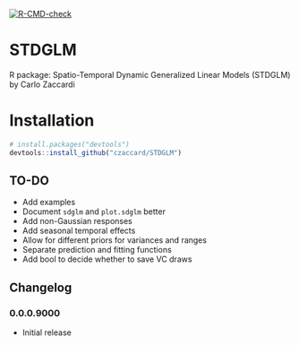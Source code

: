 <!-- badges: start -->
[![R-CMD-check](https://github.com/czaccard/STDGLM/actions/workflows/R-CMD-check.yaml/badge.svg)](https://github.com/czaccard/STDGLM/actions/workflows/R-CMD-check.yaml)
<!-- badges: end -->


# STDGLM
R package: Spatio-Temporal Dynamic Generalized Linear Models (STDGLM) by Carlo Zaccardi

# Installation
```r
# install.packages("devtools")
devtools::install_github("czaccard/STDGLM")
```

## TO-DO
- Add examples
- Document `sdglm` and `plot.sdglm` better
- Add non-Gaussian responses
- Add seasonal temporal effects
- Allow for different priors for variances and ranges
- Separate prediction and fitting functions
- Add bool to decide whether to save VC draws



## Changelog
### 0.0.0.9000
- Initial release
